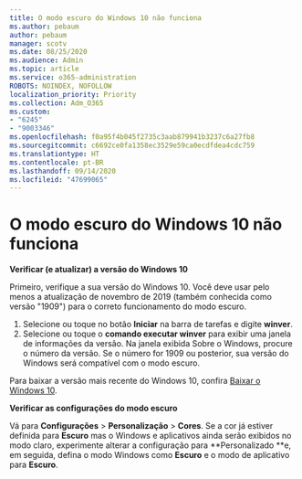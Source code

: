 ```yaml
---
title: O modo escuro do Windows 10 não funciona
ms.author: pebaum
author: pebaum
manager: scotv
ms.date: 08/25/2020
ms.audience: Admin
ms.topic: article
ms.service: o365-administration
ROBOTS: NOINDEX, NOFOLLOW
localization_priority: Priority
ms.collection: Adm_O365
ms.custom:
- "6245"
- "9003346"
ms.openlocfilehash: f0a95f4b045f2735c3aab879941b3237c6a27fb8
ms.sourcegitcommit: c6692ce0fa1358ec3529e59ca0ecdfdea4cdc759
ms.translationtype: HT
ms.contentlocale: pt-BR
ms.lasthandoff: 09/14/2020
ms.locfileid: "47699065"
---
```

# <a name="windows-10-dark-mode-does-not-work"></a>O modo escuro do Windows 10 não funciona

**Verificar (e atualizar) a versão do Windows 10**

Primeiro, verifique a sua versão do Windows 10. Você deve usar pelo menos a atualização de novembro de 2019 (também conhecida como versão "1909") para o correto funcionamento do modo escuro.  

1. Selecione ou toque no botão **Iniciar** na barra de tarefas e digite  **winver**. 
2. Selecione ou toque o **comando executar winver** para exibir uma janela de informações da versão.
    Na janela exibida Sobre o Windows, procure o número da versão. Se o número for 1909 ou posterior, sua versão do Windows será compatível com o modo escuro.

Para baixar a versão mais recente do Windows 10, confira [Baixar o Windows 10](https://www.microsoft.com/software-download/windows10).

**Verificar as configurações do modo escuro**

Vá para **Configurações** > **Personalização** > **Cores**. Se a cor já estiver definida para  **Escuro** mas o Windows e aplicativos ainda serão exibidos no modo claro, experimente alterar a configuração para  **Personalizado **e, em seguida, defina o modo Windows como **Escuro** e o modo de aplicativo para **Escuro**.